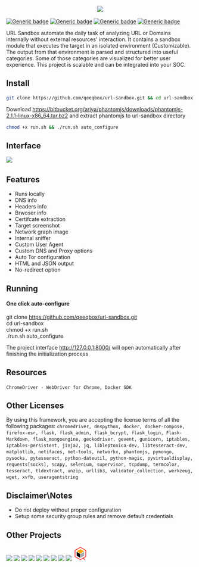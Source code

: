 <p align="center"> <img src="https://raw.githubusercontent.com/qeeqbox/url-sandbox/master/readme/url-sandbox_.png"></p>

[![Generic badge](https://img.shields.io/badge/dynamic/json.svg?url=https://raw.githubusercontent.com/qeeqbox/url-sandbox/master/info&label=version&query=$.version&colorB=blue&style=flat-square)](https://github.com/qeeqbox/url-sandbox/blob/master/changes.md)  [![Generic badge](https://img.shields.io/badge/dynamic/json.svg?url=https://raw.githubusercontent.com/qeeqbox/url-sandbox/master/info&label=build&query=$.dockercomposebuild&colorB=green&style=flat-square)](https://github.com/qeeqbox/url-sandbox/blob/master/changes.md) [![Generic badge](https://img.shields.io/badge/dynamic/json.svg?url=https://raw.githubusercontent.com/qeeqbox/url-sandbox/master/info&label=test&query=$.automatedtest&colorB=green&style=flat-square)](https://github.com/qeeqbox/url-sandbox/blob/master/changes.md) [![Generic badge](https://img.shields.io/static/v1?label=%F0%9F%91%8D&message=!&color=yellow&style=flat-square)](https://github.com/qeeqbox/url-sandbox/stargazers)

URL Sandbox automate the daily task of analyzing URL or Domains internally without external resources' interaction. It contains a sandbox module that executes the target in an isolated environment (Customizable). The output from that environment is parsed and structured into useful categories. Some of those categories are visualized for better user experience. This project is scalable and can be integrated into your SOC.

## Install
```bash
git clone https://github.com/qeeqbox/url-sandbox.git && cd url-sandbox
```
Download https://bitbucket.org/ariya/phantomjs/downloads/phantomjs-2.1.1-linux-x86_64.tar.bz2 and extract phantomjs to url-sandbox directory

```bash
chmod +x run.sh && ./run.sh auto_configure
```

## Interface
<img src="https://raw.githubusercontent.com/qeeqbox/url-sandbox/master/readme/intro.gif" style="max-width:768px"/>

## Features  
<ul>
<li>Runs locally</li>
<li>DNS info</li>
<li>Headers info</li>
<li>Brwoser info</li>
<li>Certifcate extraction</li>
<li>Target screenshot</li>
<li>Network graph image</li>
<li>Internal sniffer</li>
<li>Custom User Agent</li>
<li>Custom DNS and Proxy options</li>
<li>Auto Tor configuration</li>
<li>HTML and JSON output</li>
<li>No-redirect option</li>
</ul>

## Running
#### One click auto-configure
git clone https://github.com/qeeqbox/url-sandbox.git <br>
cd url-sandbox <br>
chmod +x run.sh <br>
./run.sh auto_configure <br>

The project interface http://127.0.0.1:8000/ will open automatically after finishing the initialization process

## Resources
`ChromeDriver - WebDriver for Chrome, Docker SDK`

## Other Licenses
By using this framework, you are accepting the license terms of all the following packages: `chromedriver, dnspython, docker, docker-compose, firefox-esr, flask, flask_admin, flask_bcrypt, flask_login, Flask-Markdown, flask_mongoengine, geckodriver, gevent, gunicorn, iptables, iptables-persistent, jinja2, jq, libleptonica-dev, libtesseract-dev, matplotlib, netifaces, net-tools, networkx, phantomjs, pymongo, pysocks, pytesseract, python-dateutil, python-magic, pyvirtualdisplay, requests[socks], scapy, selenium, supervisor, tcpdump, termcolor, tesseract, tldextract, unzip, urllib3, validator_collection, werkzeug, wget, xvfb, useragentstring`

## Disclaimer\Notes
- Do not deploy without proper configuration
- Setup some security group rules and remove default credentials

## Other Projects
[![](https://github.com/qeeqbox/.github/blob/main/data/social-analyzer.png)](https://github.com/qeeqbox/social-analyzer) [![](https://github.com/qeeqbox/.github/blob/main/data/analyzer.png)](https://github.com/qeeqbox/analyzer) [![](https://github.com/qeeqbox/.github/blob/main/data/chameleon.png)](https://github.com/qeeqbox/chameleon) [![](https://github.com/qeeqbox/.github/blob/main/data/honeypots.png)](https://github.com/qeeqbox/honeypots) [![](https://github.com/qeeqbox/.github/blob/main/data/mitre-visualizer.png)](https://github.com/qeeqbox/mitre-visualizer) [![](https://github.com/qeeqbox/.github/blob/main/data/woodpecker.png)](https://github.com/qeeqbox/woodpecker) [![](https://github.com/qeeqbox/.github/blob/main/data/docker-images.png)](https://github.com/qeeqbox/docker-images) [![](https://github.com/qeeqbox/.github/blob/main/data/seahorse.png)](https://github.com/qeeqbox/seahorse) [![](https://github.com/qeeqbox/.github/blob/main/data/rhino.png)](https://github.com/qeeqbox/rhino) [![](https://github.com/qeeqbox/.github/blob/main/data/raven.png)](https://github.com/qeeqbox/raven)
